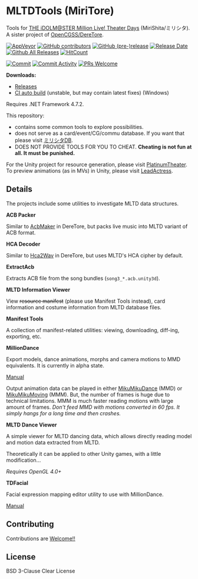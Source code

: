 # MLTDTools (MiriTore)

Tools for [THE iDOLM@STER Million Live! Theater Days](https://millionlive.idolmaster.jp/theaterdays/) (MiriShita/ミリシタ). A sister project of [OpenCGSS/DereTore](https://github.com/OpenCGSS/DereTore).

[![AppVeyor](https://img.shields.io/appveyor/ci/hozuki/mltdtools.svg)](https://ci.appveyor.com/project/hozuki/mltdtools)
[![GitHub contributors](https://img.shields.io/github/contributors/OpenMLTD/MLTDTools.svg)](https://github.com/OpenMLTD/MLTDTools/graphs/contributors)
[![GitHub (pre-)release](https://img.shields.io/github/release/OpenMLTD/MLTDTools/all.svg)](https://github.com/OpenMLTD/MLTDTools/releases)
[![Release Date](https://img.shields.io/github/release-date-pre/OpenMLTD/MLTDTools)](https://img.shields.io/github/release-date-pre/OpenMLTD/MLTDTools)
[![Github All Releases](https://img.shields.io/github/downloads/OpenMLTD/MLTDTools/total.svg)](https://github.com/OpenMLTD/MLTDTools/releases)
[![HitCount](http://hits.dwyl.com/OpenMLTD/MLTDTools.svg)](http://hits.dwyl.com/OpenMLTD/MLTDTools)

[![Commit](https://img.shields.io/github/last-commit/OpenMLTD/MLTDTools)](https://github.com/OpenMLTD/MLTDTools/commits)
[![Commit Activity](https://img.shields.io/github/commit-activity/m/OpenMLTD/MLTDTools)](https://github.com/OpenMLTD/MLTDTools/graphs/commit-activity)
[![PRs Welcome](https://img.shields.io/badge/PRs-welcome-brightgreen.svg)](https://github.com/OpenMLTD/MLTDTools/pulls)

**Downloads:**

- [Releases](https://github.com/OpenMLTD/MLTDTools/releases)
- [CI auto build](https://ci.appveyor.com/api/projects/hozuki/mltdtools/artifacts/miritore-appveyor-latest.zip) (unstable, but may contain latest fixes) (Windows)

Requires .NET Framework 4.7.2.

This repository:

- contains some common tools to explore possibilities.
- does not serve as a card/event/CG/commu database. If you want that please visit [ミリシタDB](http://imas.gamedbs.jp/mlth/).
- DOES NOT PROVIDE TOOLS FOR YOU TO CHEAT. **Cheating is not fun at all. It must be punished.**

For the Unity project for resource generation, please visit [PlatinumTheater](https://github.com/OpenMLTD/PlatinumTheater).
To preview animations (as in MVs) in Unity, please visit [LeadActress](https://github.com/OpenMLTD/LeadActress).

## Details

The projects include some utilities to investigate MLTD data structures.

**ACB Packer**

Similar to [AcbMaker](https://github.com/OpenCGSS/DereTore/tree/master/Apps/AcbMaker) in DereTore, but packs live music into MLTD variant of ACB format.

**HCA Decoder**

Similar to [Hca2Wav](https://github.com/OpenCGSS/DereTore/tree/master/Apps/Hca2Wav) in DereTore, but uses MLTD's HCA cipher by default.

**ExtractAcb**

Extracts ACB file from the song bundles (`song3_*.acb.unity3d`).

**MLTD Information Viewer**

View <del>resource manifest</del> (please use Manifest Tools instead), card information and costume information from MLTD database files.

**Manifest Tools**

A collection of manifest-related utilities: viewing, downloading, diff-ing, exporting, etc.

**MillionDance**

Export models, dance animations, morphs and camera motions to MMD equivalents. It is currently in alpha state.

[Manual](https://github.com/OpenMLTD/MLTDTools/wiki/MillionDance-Manual)

Output animation data can be played in either [MikuMikuDance](http://www.geocities.jp/higuchuu4/index_e.htm) (MMD) or [MikuMikuMoving](https://sites.google.com/site/mikumikumovingeng/) (MMM). But, the number of frames is huge due to technical limitations.
MMM is much faster reading motions with large amount of frames. *Don't feed MMD with motions converted in 60 fps. It simply hangs for a long time and then crashes.*

**MLTD Dance Viewer**

A simple viewer for MLTD dancing data, which allows directly reading model and motion
data extracted from MLTD.

Theoretically it can be applied to other Unity games, with a little modification...

*Requires OpenGL 4.0+*

**TDFacial**

Facial expression mapping editor utility to use with MillionDance.

[Manual](https://github.com/OpenMLTD/MLTDTools/wiki/TDFacial-Manual)

## Contributing

Contributions are [Welcome!!](https://www.project-imas.com/wiki/Welcome!!)

## License

BSD 3-Clause Clear License
